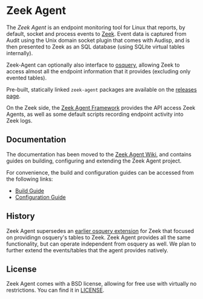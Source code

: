 # Zeek Agent

The *Zeek Agent* is an endpoint monitoring tool for Linux that
reports, by default, socket and process events to
[Zeek](https://zeek.org). Event data is captured from Audit using the
Unix domain socket plugin that comes with Audisp, and is then
presented to Zeek as an SQL database (using SQLite virtual tables
internally).

Zeek-Agent can optionally also interface to
[osquery](https://www.osquery.io), allowing Zeek to access almost all
the endpoint information that it provides (excluding only evented
tables).

Pre-built, statically linked `zeek-agent` packages are available on
the [releases page](https://github.com/zeek/zeek-agent/releases).

On the Zeek side, the [Zeek Agent
Framework](https://github.com/zeek/zeek-agent-framework) provides the
API access Zeek Agents, as well as some default scripts recording
endpoint activity into Zeek logs.

## Documentation

The documentation has been moved to the [Zeek Agent
Wiki](https://github.com/zeek/zeek-agent/wiki), and contains
guides on building, configuring and extending the Zeek Agent project.

For convenience, the build and configuration guides can be accessed from the following links:
- [Build Guide](https://github.com/zeek/zeek-agent/wiki/Build-Guide)
- [Configuration Guide](https://github.com/zeek/zeek-agent/wiki/Configuration-Guide)

## History

Zeek Agent supersedes an [earlier osquery
extension](https://github.com/zeek/zeek-osquery) for Zeek that focused
on providingn osquery's tables to Zeek. Zeek Agent provides all the
same functionality, but can operate independent from osquery as well.
We plan to further extend the events/tables that the agent provides
natively.

## License

Zeek Agent comes with a BSD license, allowing for free use with
virtually no restrictions. You can find it in
[LICENSE](https://github.com/zeek/LICENSE).
